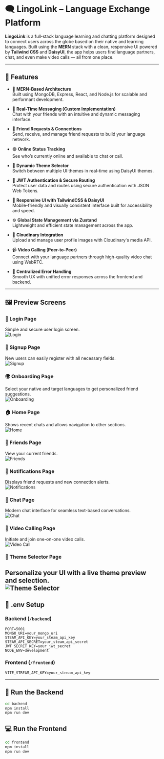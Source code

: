 # 🗨️ LingoLink – Language Exchange Platform

**LingoLink** is a full-stack language learning and chatting platform designed to connect users across the globe based on their native and learning languages. Built using the **MERN** stack with a clean, responsive UI powered by **Tailwind CSS** and **DaisyUI**, the app helps users find language partners, chat, and even make video calls — all from one place.

---

## 🚀 Features

- 🧩 **MERN-Based Architecture**  
  Built using MongoDB, Express, React, and Node.js for scalable and performant development.

- 💬 **Real-Time Messaging (Custom Implementation)**  
  Chat with your friends with an intuitive and dynamic messaging interface.

- 👥 **Friend Requests & Connections**  
  Send, receive, and manage friend requests to build your language network.

- 🟢 **Online Status Tracking**  
  See who’s currently online and available to chat or call.

- 🎨 **Dynamic Theme Selector**  
  Switch between multiple UI themes in real-time using DaisyUI themes.

- 🔐 **JWT Authentication & Secure Routing**  
  Protect user data and routes using secure authentication with JSON Web Tokens.

- 📲 **Responsive UI with TailwindCSS & DaisyUI**  
  Mobile-friendly and visually consistent interface built for accessibility and speed.

- ⚙️ **Global State Management via Zustand**  
  Lightweight and efficient state management across the app.

- 📸 **Cloudinary Integration**  
  Upload and manage user profile images with Cloudinary's media API.

- 📹 **Video Calling (Peer-to-Peer)**  
  Connect with your language partners through high-quality video chat using WebRTC.

- 🚫 **Centralized Error Handling**  
  Smooth UX with unified error responses across the frontend and backend.

---

## 🖼️ Preview Screens

### 🔐 Login Page  
Simple and secure user login screen.  
![Login](./frontend/public/Screenshot%202025-06-27%20105511.png)

### 📝 Signup Page  
New users can easily register with all necessary fields.  
![Signup](./frontend/public/Screenshot%202025-06-27%20105554.png)

### 🌍 Onboarding Page  
Select your native and target languages to get personalized friend suggestions.  
![Onboarding](./frontend/public/Screenshot%202025-06-27%20105729.png)

### 🏠 Home Page  
Shows recent chats and allows navigation to other sections.  
![Home](./frontend/public/Screenshot%202025-06-27%20103256.png)

### 👥 Friends Page  
View your current friends.  
![Friends](./frontend/public/Screenshot%202025-06-27%20103315.png)

### 🔔 Notifications Page  
Displays friend requests and new connection alerts.  
![Notifications](./frontend/public/Screenshot%202025-06-27%20103416.png)

### 💬 Chat Page  
Modern chat interface for seamless text-based conversations.  
![Chat](./frontend/public/Screenshot%202025-06-27%20112157.png)

### 🎥 Video Calling Page  
Initiate and join one-on-one video calls.  
![Video Call](./frontend/public/Screenshot%202025-06-27%20112526.png)

### 🎨 Theme Selector Page  
Personalize your UI with a live theme preview and selection.  
![Theme Selector](./frontend/public/Screenshot%202025-06-27%20103340.png)
---

## 🧪 .env Setup

### Backend (`/backend`)

```
PORT=5001
MONGO_URI=your_mongo_uri
STEAM_API_KEY=your_steam_api_key
STEAM_API_SECRET=your_steam_api_secret
JWT_SECRET_KEY=your_jwt_secret
NODE_ENV=development
```

### Frontend (`/frontend`)

```
VITE_STREAM_API_KEY=your_stream_api_key
```

---

## 🔧 Run the Backend

```bash
cd backend
npm install
npm run dev
```

## 💻 Run the Frontend

```bash
cd frontend
npm install
npm run dev
```